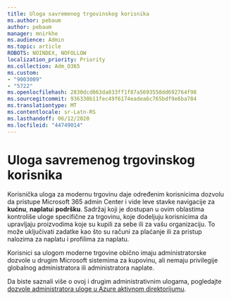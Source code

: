 ```yaml
---
title: Uloga savremenog trgovinskog korisnika
ms.author: pebaum
author: pebaum
manager: mnirkhe
ms.audience: Admin
ms.topic: article
ROBOTS: NOINDEX, NOFOLLOW
localization_priority: Priority
ms.collection: Adm_O365
ms.custom:
- "9003009"
- "5722"
ms.openlocfilehash: 2830dcd063da833ff1f87a5693550dd692764f98
ms.sourcegitcommit: 936330b11fec49f6174eadea6c765bdf9e6ba784
ms.translationtype: MT
ms.contentlocale: sr-Latn-RS
ms.lasthandoff: 06/12/2020
ms.locfileid: "44749014"
---
```

# <a name="modern-commerce-user-role"></a>Uloga savremenog trgovinskog korisnika

Korisnička uloga za modernu trgovinu daje određenim korisnicima dozvolu da pristupe Microsoft 365 admin Center i vide leve stavke navigacije za **kućnu**, **naplatu**i **podršku**. Sadržaj koji je dostupan u ovim oblastima kontroliše uloge specifične za trgovinu, koje dodeljuju korisnicima da upravljaju proizvodima koje su kupili za sebe ili za vašu organizaciju. To može uključivati zadatke kao što su računi za plaćanje ili za pristup nalozima za naplatu i profilima za naplatu.

Korisnici sa ulogom moderne trgovine obično imaju administratorske dozvole u drugim Microsoft sistemima za kupovinu, ali nemaju privilegije globalnog administratora ili administratora naplate.

Da biste saznali više o ovoj i drugim administrativnim ulogama, pogledajte [dozvole administratora uloge u Azure aktivnom direktorijumu](https://docs.microsoft.com/azure/active-directory/users-groups-roles/directory-assign-admin-roles#modern-commerce-administrator).
